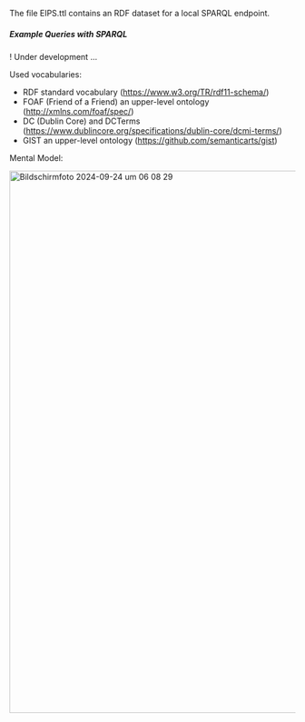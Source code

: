 The file EIPS.ttl contains an RDF dataset for a local SPARQL endpoint.

##### Example Queries with SPARQL

! Under development ...

Used vocabularies:
- RDF standard vocabulary (https://www.w3.org/TR/rdf11-schema/)
- FOAF (Friend of a Friend) an upper-level ontology (http://xmlns.com/foaf/spec/)
- DC (Dublin Core) and DCTerms (https://www.dublincore.org/specifications/dublin-core/dcmi-terms/)
- GIST an upper-level ontology (https://github.com/semanticarts/gist)

Mental Model:

<img width="954" alt="Bildschirmfoto 2024-09-24 um 06 08 29" src="https://github.com/user-attachments/assets/05a7fcda-fe3c-42ef-9989-e1992e2a81b6">

